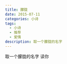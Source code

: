 ```yaml
---
title: 朦胧
date: 2015-07-11
categories: 小诗
tags:
  - 小诗
  - 推荐
  - 爱情
description: 取一个朦胧的名字 
---
```


取一个朦胧的名字
读你